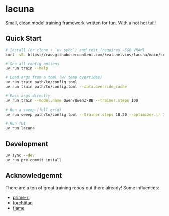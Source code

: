 # lacuna

Small, clean model training framework written for fun. With a hot hot tui!!

## Quick Start

```bash
# Install (or clone + `uv sync`) and test (requires ~5GB VRAM)
curl -sSL https://raw.githubusercontent.com/keatonelvins/lacuna/main/scripts/install.sh | bash

# See all config options
uv run train --help

# Load args from a toml (w/ temp overrides)
uv run train path/to/config.toml
uv run train path/to/config.toml --data.override_cache

# Pass args directly
uv run train --model.name Qwen/Qwen3-8B --trainer.steps 100

# Run a sweep (full grid)
uv run sweep path/to/config.toml --trainer.steps 10,20 --optimizer.lr 1e-5:5e-5:1e-5

# Run TUI
uv run lacuna
```

## Development

```bash
uv sync --dev
uv run pre-commit install
```

## Acknowledgemnt

There are a ton of great training repos out there already! Some influences:
- [prime-rl](https://github.com/PrimeIntellect-ai/prime-rl)
- [torchtitan](https://github.com/pytorch/torchtitan)
- [flame](https://github.com/fla-org/flame)
